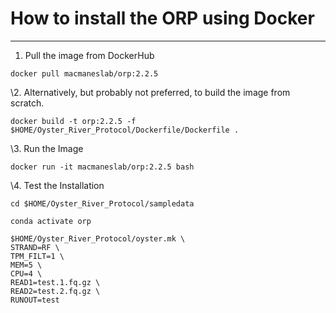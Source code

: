 # How to install the ORP using Docker
---

1. Pull the image from DockerHub


```
docker pull macmaneslab/orp:2.2.5
```

\2. Alternatively, but probably not preferred, to build the image from scratch.

```
docker build -t orp:2.2.5 -f $HOME/Oyster_River_Protocol/Dockerfile/Dockerfile .
```

\3. Run the Image

```
docker run -it macmaneslab/orp:2.2.5 bash
```

\4. Test the Installation

```
cd $HOME/Oyster_River_Protocol/sampledata

conda activate orp

$HOME/Oyster_River_Protocol/oyster.mk \
STRAND=RF \
TPM_FILT=1 \
MEM=5 \
CPU=4 \
READ1=test.1.fq.gz \
READ2=test.2.fq.gz \
RUNOUT=test
```
